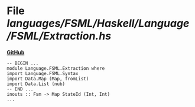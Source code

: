 # File _languages/FSML/Haskell/Language/FSML/Extraction.hs_
**[GitHub](https://github.com/softlang/yas/blob/master/languages/FSML/Haskell/Language/FSML/Extraction.hs)**
```
-- BEGIN ...
module Language.FSML.Extraction where
import Language.FSML.Syntax
import Data.Map (Map, fromList)
import Data.List (nub)
-- END ...
inouts :: Fsm -> Map StateId (Int, Int)
...
```
